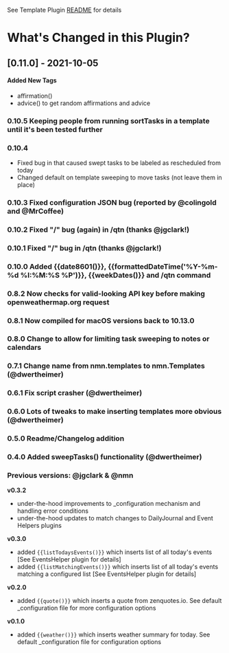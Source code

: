 See Template Plugin [README](https://github.com/NotePlan/plugins/blob/main/nmn.Templates/README.md) for details

# What's Changed in this Plugin?

## [0.11.0] - 2021-10-05
#### Added New Tags
- affirmation()
- advice() to get random affirmations and advice

### 0.10.5 Keeping people from running sortTasks in a template until it's been tested further 


### 0.10.4 
- Fixed bug in that caused swept tasks to be labeled as rescheduled from today
- Changed default on template sweeping to move tasks (not leave them in place)

### 0.10.3 Fixed configuration JSON bug (reported by @colingold and @MrCoffee)

### 0.10.2 Fixed "/" bug (again) in /qtn (thanks @jgclark!)

### 0.10.1 Fixed "/" bug in /qtn (thanks @jgclark!)

### 0.10.0 Added {{date8601()}}, {{formattedDateTime('%Y-%m-%d %I:%M:%S %P')}}, {{weekDates()}} and /qtn command

### 0.8.2 Now checks for valid-looking API key before making openweathermap.org request

### 0.8.1 Now compiled for macOS versions back to 10.13.0

### 0.8.0 Change to allow for limiting task sweeping to notes or calendars

### 0.7.1 Change name from nmn.templates to nmn.Templates (@dwertheimer)

### 0.6.1 Fix script crasher (@dwertheimer)

### 0.6.0 Lots of tweaks to make inserting templates more obvious (@dwertheimer)

### 0.5.0 Readme/Changelog addition

### 0.4.0 Added sweepTasks() functionality (@dwertheimer)

### Previous versions: @jgclark & @nmn
**v0.3.2**
- under-the-hood improvements to _configuration mechanism and handling error conditions
- under-the-hood updates to match changes to DailyJournal and Event Helpers plugins

**v0.3.0**
- added `{{listTodaysEvents()}}` which inserts list of all today's events [See EventsHelper plugin for details]
- added `{{listMatchingEvents()}}` which inserts list of all today's events matching a configured list [See EventsHelper plugin for details]

**v0.2.0**
- added `{{quote()}}` which inserts a quote from zenquotes.io. See default _configuration file for more configuration options

**v0.1.0**
- added `{{weather()}}` which inserts weather summary for today. See default _configuration file for configuration options